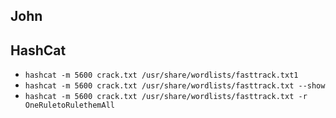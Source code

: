 ## John


## HashCat
- `hashcat -m 5600 crack.txt /usr/share/wordlists/fasttrack.txt1`
- `hashcat -m 5600 crack.txt /usr/share/wordlists/fasttrack.txt --show`
- `hashcat -m 5600 crack.txt /usr/share/wordlists/fasttrack.txt -r OneRuletoRulethemAll`

